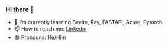 ### Hi there 👋
- 🌱 I’m currently learning Svelte, Ray, FASTAPI, Azure, Pytorch
- 📫 How to reach me: <a href='https://www.linkedin.com/in/ishanmeher/'>Linkedin</a>
- 😄 Pronouns: He/Him
